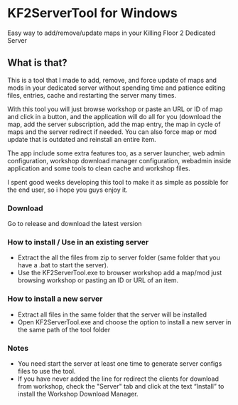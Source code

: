# KF2ServerTool for Windows
Easy way to add/remove/update maps in your Killing Floor 2 Dedicated Server

## What is that?
This is a tool that I made to add, remove, and force update of maps and mods in your dedicated server without spending time and patience editing files, entries, cache and restarting the server many times.

With this tool you will just browse workshop or paste an URL or ID of map and click in a button, and the application will do all for you (download the map, add the server subscription, add the map entry, the map in cycle of maps and the server redirect if needed. You can also force map or mod update that is outdated and reinstall an entire item.

The app include some extra features too, as a server launcher, web admin configuration, workshop download manager configuration, webadmin inside application and some tools to clean cache and workshop files. 

I spent good weeks developing this tool to make it as simple as possible for the end user, so i hope you guys enjoy it.

### Download
Go to release and download the latest version

### How to install / Use in an existing server

- Extract the all the files from zip to server folder (same folder that you have a .bat to start the server).
- Use the KF2ServerTool.exe to browser workshop add a map/mod just browsing workshop or pasting an ID or URL of an item.


### How to install a new server

- Extract all files in the same folder that the server will be installed
- Open KF2ServerTool.exe and choose the option to install a new server in the same path of the tool folder

### Notes

- You need start the server at least one time to generate server configs files to use the tool.
- If you have never added the line for redirect the clients for download from workshop, check the "Server" tab and click at the text “Install” to install the Workshop Download Manager.
